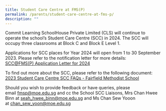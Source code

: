 ```yaml
---
title: Student Care Centre at FMS(P)
permalink: /parents/student-care-centre-at-fms-p/
description: ""
---
```

<p>Commit Learning SchoolHouse Private Limited (CLS) will continue to operate the school’s Student Care Centre (SCC) in 2024. The SCC will occupy three classrooms at Block C and Block E Level 1.</p>
<p>Applications for SCC places for Year 2024 will open from 1 to 30 September 2023. Please refer to the notification letter for more details:<br><a href="/files/2023/scc@fms(p)%20application%20letter%20for%202024.pdf" target="">SCC@FMS(P) Application Letter for 2024</a></p>
<p>To find out more about the SCC, please refer to the following document:<br><a href="/files/2023%20Student%20Care%20Centre%20SCC%20FAQs%20-%20Fairfield%20Methodist%20School.pdf" target="">2023 Student Care Centre SCC FAQs - Fairfield Methodist School</a></p>
<p>Should you wish to provide feedback or have queries, please email&nbsp;<a href="mailto:fmsp@moe.edu.sg" target="">fmsp@moe.edu.sg</a>&nbsp;and cc the School SCC Liaisons, Mrs Chan Hwee Binn at&nbsp;<a href="mailto:seah_hwee_binn@moe.edu.sg" target="">seah_hwee_binn@moe.edu.sg</a> and Ms Chan Sew Yooon at&nbsp;<a href="mailto:chan_sew_yoon@moe.edu.sg" target="">chan_sew_yoon@moe.edu.sg</a></p>